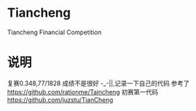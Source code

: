 # Tiancheng
Tiancheng Financial Competition
# 说明
复赛0.348,77/1828 成绩不是很好 -_-||,记录一下自己的代码
参考了 https://github.com/rationme/Taincheng
初赛第一代码 https://github.com/juzstu/TianCheng
